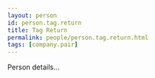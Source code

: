 ```yaml
---
layout: person
id: person.tag.return
title: Tag Return
permalink: people/person.tag.return.html
tags: [company.pair]
---
```


Person details...